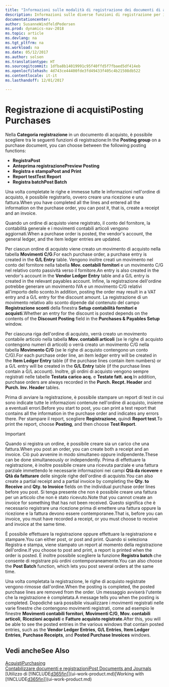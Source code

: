```yaml
---
title: "Informazioni sulle modalità di registrazione dei documenti di acquisto"
description: Informazioni sulle diverse funzioni di registrazione per i documenti di acquisto.
documentationcenter: 
author: SusanneWindfeldPedersen
ms.prod: dynamics-nav-2018
ms.topic: article
ms.devlang: na
ms.tgt_pltfrm: na
ms.workload: na
ms.date: 05/12/2017
ms.author: solsen
ms.translationtype: HT
ms.sourcegitcommit: 1dfba8b14019991c95f40ffd5f7fbaed5df414eb
ms.openlocfilehash: 4d743ce44400fde3fd49433f405c4b21508db522
ms.contentlocale: it-it
ms.lasthandoff: 12/01/2017

---
```

# <a name="posting-purchases"></a><span data-ttu-id="49f0c-103">Registrazione di acquisti</span><span class="sxs-lookup"><span data-stu-id="49f0c-103">Posting Purchases</span></span>
<span data-ttu-id="49f0c-104">Nella **Categoria registrazione** in un documento di acquisto, è possibile scegliere tra le seguenti funzioni di registrazione:</span><span class="sxs-lookup"><span data-stu-id="49f0c-104">In the **Posting group** on a purchase document, you can choose between the following posting functions:</span></span>

* <span data-ttu-id="49f0c-105">**Registra**</span><span class="sxs-lookup"><span data-stu-id="49f0c-105">**Post**</span></span>
* <span data-ttu-id="49f0c-106">**Anteprima registrazione**</span><span class="sxs-lookup"><span data-stu-id="49f0c-106">**Preview Posting**</span></span>
* <span data-ttu-id="49f0c-107">**Registra e stampa**</span><span class="sxs-lookup"><span data-stu-id="49f0c-107">**Post and Print**</span></span>
* <span data-ttu-id="49f0c-108">**Report test**</span><span class="sxs-lookup"><span data-stu-id="49f0c-108">**Test Report**</span></span>
* <span data-ttu-id="49f0c-109">**Registra batch**</span><span class="sxs-lookup"><span data-stu-id="49f0c-109">**Post Batch**</span></span>

<span data-ttu-id="49f0c-110">Una volta completate le righe e immesse tutte le informazioni nell'ordine di acquisto, è possibile registrarlo, ovvero creare una ricezione e una fattura.</span><span class="sxs-lookup"><span data-stu-id="49f0c-110">When you have completed all the lines and entered all the information on the purchase order, you can post it, that is, create a receipt and an invoice.</span></span>

<span data-ttu-id="49f0c-111">Quando un ordine di acquisto viene registrato, il conto del fornitore, la contabilità generale e i movimenti contabili articoli vengono aggiornati.</span><span class="sxs-lookup"><span data-stu-id="49f0c-111">When a purchase order is posted, the vendor's account, the general ledger, and the item ledger entries are updated.</span></span>

<span data-ttu-id="49f0c-112">Per ciascun ordine di acquisto viene creato un movimento di acquisto nella tabella **Movimenti C/G**.</span><span class="sxs-lookup"><span data-stu-id="49f0c-112">For each purchase order, a purchase entry is created in the **G/L Entry** table.</span></span> <span data-ttu-id="49f0c-113">Vengono inoltre creati un movimento nel conto del fornitore nella tabella **Mov. contabili fornitori** e un movimento C/G nel relativo conto passività verso il fornitore.</span><span class="sxs-lookup"><span data-stu-id="49f0c-113">An entry is also created in the vendor's account in the **Vendor Ledger Entry** table and a G/L entry is created in the relevant payables account.</span></span> <span data-ttu-id="49f0c-114">Infine, la registrazione dell'ordine potrebbe generare un movimento IVA e un movimento C/G relativi all'importo dello sconto.</span><span class="sxs-lookup"><span data-stu-id="49f0c-114">In addition, posting the order may result in a VAT entry and a G/L entry for the discount amount.</span></span> <span data-ttu-id="49f0c-115">La registrazione di un movimento relativo allo sconto dipende dal contenuto del campo **Registrazione sconti** della finestra **Setup contabilità fornitori e acquisti**.</span><span class="sxs-lookup"><span data-stu-id="49f0c-115">Whether an entry for the discount is posted depends on the contents of the **Discount Posting** field in the **Purchases & Payables Setup** window.</span></span>

<span data-ttu-id="49f0c-116">Per ciascuna riga dell'ordine di acquisto, verrà creato un movimento contabile articolo nella tabella **Mov. contabili articoli** (se le righe di acquisto contengono numeri di articoli) o verrà creato un movimento C/G nella tabella **Movimento C/G** (se le righe di acquisto contengono un conto C/G).</span><span class="sxs-lookup"><span data-stu-id="49f0c-116">For each purchase order line, an item ledger entry will be created in the **Item Ledger Entry** table (if the purchase lines contain item numbers) or a G/L entry will be created in the **G/L Entry** table (if the purchase lines contain a G/L account).</span></span> <span data-ttu-id="49f0c-117">Inoltre, gli ordini di acquisto vengono sempre registrati nelle tabelle **Testata carico acq.** e **Testate fatt. acq**.</span><span class="sxs-lookup"><span data-stu-id="49f0c-117">In addition, purchase orders are always recorded in the **Purch. Recpt. Header** and **Purch. Inv. Header** tables.</span></span>

<span data-ttu-id="49f0c-118">Prima di avviare la registrazione, è possibile stampare un report di test in cui sono indicate tutte le informazioni contenute nell'ordine di acquisto, insieme a eventuali errori.</span><span class="sxs-lookup"><span data-stu-id="49f0c-118">Before you start to post, you can print a test report that contains all the information in the purchase order and indicates any errors there.</span></span> <span data-ttu-id="49f0c-119">Per stampare il report, scegliere **Registrazione**, quindi **Report test**.</span><span class="sxs-lookup"><span data-stu-id="49f0c-119">To print the report, choose **Posting**, and then choose **Test Report**.</span></span>

> [!IMPORTANT]  
>   <span data-ttu-id="49f0c-120">Quando si registra un ordine, è possibile creare sia un carico che una fattura.</span><span class="sxs-lookup"><span data-stu-id="49f0c-120">When you post an order, you can create both a receipt and an invoice.</span></span> <span data-ttu-id="49f0c-121">Ciò può avvenire in modo simultaneo oppure indipendente.</span><span class="sxs-lookup"><span data-stu-id="49f0c-121">These can be done simultaneously or independently.</span></span> <span data-ttu-id="49f0c-122">Prima di effettuare la registrazione, è inoltre possibile creare una ricevuta parziale e una fattura parziale immettendo le necessarie informazioni nei campi **Qtà da ricevere** e **Qtà da fatturare** delle singole righe dell'ordine di acquisto.</span><span class="sxs-lookup"><span data-stu-id="49f0c-122">You can also create a partial receipt and a partial invoice by completing the **Qty. to Receive** and **Qty. to Invoice** fields on the individual purchase order lines before you post.</span></span> <span data-ttu-id="49f0c-123">Si tenga presente che non è possibile creare una fattura per un articolo che non è stato ricevuto.</span><span class="sxs-lookup"><span data-stu-id="49f0c-123">Note that you cannot create an invoice for something that has not been received.</span></span> <span data-ttu-id="49f0c-124">Questo significa che è necessario registrare una ricezione prima di emettere una fattura oppure la ricezione e la fattura devono essere contemporanee.</span><span class="sxs-lookup"><span data-stu-id="49f0c-124">That is, before you can invoice, you must have recorded a receipt, or you must choose to receive and invoice at the same time.</span></span>

<span data-ttu-id="49f0c-125">È possibile effettuare la registrazione oppure effettuare la registrazione e stampare.</span><span class="sxs-lookup"><span data-stu-id="49f0c-125">You can either post, or post and print.</span></span> <span data-ttu-id="49f0c-126">Quando si seleziona Registra e stampa, viene stampato un report al momento della registrazione dell'ordine.</span><span class="sxs-lookup"><span data-stu-id="49f0c-126">If you choose to post and print, a report is printed when the order is posted.</span></span> <span data-ttu-id="49f0c-127">È inoltre possibile scegliere la funzione **Registra batch** che consente di registrare più ordini contemporaneamente.</span><span class="sxs-lookup"><span data-stu-id="49f0c-127">You can also choose the **Post Batch** function, which lets you post several orders at the same time.</span></span>

<span data-ttu-id="49f0c-128">Una volta completata la registrazione, le righe di acquisto registrate vengono rimosse dall'ordine.</span><span class="sxs-lookup"><span data-stu-id="49f0c-128">When the posting is completed, the posted purchase lines are removed from the order.</span></span> <span data-ttu-id="49f0c-129">Un messaggio avviserà l'utente che la registrazione è completata.</span><span class="sxs-lookup"><span data-stu-id="49f0c-129">A message tells you when the posting is completed.</span></span> <span data-ttu-id="49f0c-130">Dopodiché sarà possibile visualizzare i movimenti registrati nelle varie finestre che contengono movimenti registrati, come ad esempio le finestre **Movimenti contabili fornitori**, **Movimenti C/G**, **Mov. contabili articoli**, **Ricezioni acquisti** e **Fatture acquisto registrate**.</span><span class="sxs-lookup"><span data-stu-id="49f0c-130">After this, you will be able to see the posted entries in the various windows that contain posted entries, such as the **Vendor Ledger Entries**, **G/L Entries**, **Item Ledger Entries**, **Purchase Receipts**, and **Posted Purchase Invoices** windows.</span></span>

## <a name="see-also"></a><span data-ttu-id="49f0c-131">Vedi anche</span><span class="sxs-lookup"><span data-stu-id="49f0c-131">See Also</span></span>
[<span data-ttu-id="49f0c-132">Acquisti</span><span class="sxs-lookup"><span data-stu-id="49f0c-132">Purchasing</span></span>](purchasing-manage-purchasing.md)  
[<span data-ttu-id="49f0c-133">Contabilizzare documenti e registrazioni</span><span class="sxs-lookup"><span data-stu-id="49f0c-133">Post Documents and Journals</span></span>](ui-post-documents-journals.md)  
<span data-ttu-id="49f0c-134">[Utilizzo di [!INCLUDE[d365fin](includes/d365fin_md.md)]](ui-work-product.md)</span><span class="sxs-lookup"><span data-stu-id="49f0c-134">[Working with [!INCLUDE[d365fin](includes/d365fin_md.md)]](ui-work-product.md)</span></span>


